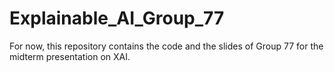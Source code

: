 # Explainable_AI_Group_77

For now, this repository contains the code and the slides of Group 77 for the midterm presentation on XAI. 
